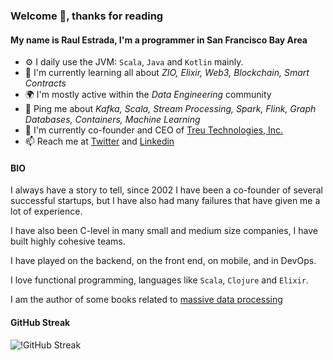 <!--
**uurl/uurl** is a ✨ _special_ ✨ repository because its `README.md` (this file) appears on your GitHub profile.

Here are some ideas to get you started:

- 🔭 I’m currently working on ...
- 🌱 I’m currently learning ...
- 👯 I’m looking to collaborate on ...
- 🤔 I’m looking for help with ...
- 💬 Ask me about ...
- 📫 How to reach me: ...
- 😄 Pronouns: ...
- ⚡ Fun fact: ...
-->

### Welcome 👋, thanks for reading

#### My name is Raul Estrada, I'm a programmer in San Francisco Bay Area

* ⚙️ I daily use the JVM: `Scala`, `Java` and `Kotlin` mainly.
* 🌱 I'm currently learning all about *ZIO, Elixir, Web3, Blockchain, Smart Contracts*
* 🌍 I'm mostly active within the *Data Engineering* community
* 💬 Ping me about *Kafka, Scala, Stream Processing, Spark, Flink, Graph Databases, Containers, Machine Learning*
* 🏢 I'm currently co-founder and CEO of [Treu Technologies, Inc.](https://treutech.io)
* 📫 Reach me at [Twitter](https://twitter.com/HerrRul) and [Linkedin](https://www.linkedin.com/in/uurl/)

#### BIO

I always have a story to tell, since 2002 I have been a co-founder of several successful startups, but I have also had many failures that have given me a lot of experience.

I have also been C-level in many small and medium size companies, I have built highly cohesive teams.

I have played on the backend, on the front end, on mobile, and in DevOps.

I love functional programming, languages like `Scala`, `Clojure` and `Elixir`.

I am the author of some books related to [massive data processing](https://www.amazon.com/Raul-Estrada/e/B07813X7YQ)

#### GitHub Streak

![!GitHub Streak](https://github-readme-streak-stats.herokuapp.com?user=uurl&theme=city-lights)

